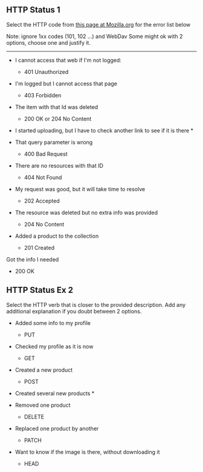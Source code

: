 ##  HTTP Status 1

Select the HTTP code from [this page at Mozilla.org](https://developer.mozilla.org/en-US/docs/Web/HTTP/Status)
for the error list below

Note: ignore 1xx codes (101, 102 ...) and WebDav
Some might ok with 2 options, choose one and justify it.

----

* I cannot access that web if I'm not logged: 
  *  401 Unauthorized 

* I'm logged but I cannot access that page
  *  403 Forbidden

* The item with that Id was deleted
  * 200 OK or 204 No Content

* I started uploading, but I have to check another link to see if it is there
  * 

* That query parameter is wrong
  *  400 Bad Request

* There are no resources with that ID
  * 404 Not Found

* My request was good, but it will take time to resolve
  * 202 Accepted

* The resource was deleted but no extra info was provided
  * 204 No Content

* Added a product to the collection
  * 201 Created

Got the info I needed
  * 200 OK



## HTTP Status Ex 2

Select the HTTP verb that is closer to the provided description.
Add any additional explanation if you doubt between 2 options.

* Added some info to my profile
  * PUT
 
* Checked my profile as it is now
  * GET

* Created a new product
  * POST

* Created several new products
  *  

* Removed one product
  *  DELETE

* Replaced one product by another
  *  PATCH

* Want to know if the image is there, without downloading it
  * HEAD 
